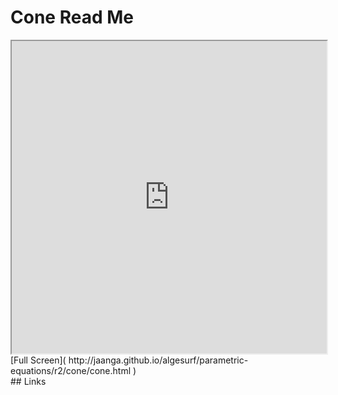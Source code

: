 Cone Read Me
===

<iframe src='http://jaanga.github.io/algesurf/parametric-equations/r2/cone/cone.html' width=100% height=500px >
There is an `iframe` here. It is not visible when viewed on github.com/algesurf. To view, please see 'Project Links' below.
</iframe>
[Full Screen]( http://jaanga.github.io/algesurf/parametric-equations/r2/cone/cone.html )
<br>
## Links 
<http://www.3d-meier.de/tut3/Seite85.html>  
